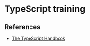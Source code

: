 # TypeScript training

## References

* [The TypeScript Handbook](https://www.typescriptlang.org/docs/handbook/intro.html)
